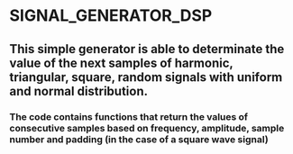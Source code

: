 # SIGNAL_GENERATOR_DSP
## This simple generator is able to determinate the value of the next samples of harmonic, triangular, square, random signals with uniform and normal distribution.
### The code contains functions that return the values of consecutive samples based on frequency, amplitude, sample number and padding (in the case of a square wave signal)
